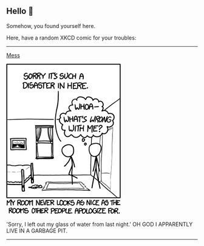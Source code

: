 ## Hello 👀

Somehow, you found yourself here.

Here, have a random XKCD comic for your troubles:

-----------------------------------

[Mess](https://xkcd.com/1267)

![Mess](./random_comic.png)

'Sorry, I left out my glass of water from last night.' OH GOD I APPARENTLY LIVE IN A GARBAGE PIT.

-----------------------------------